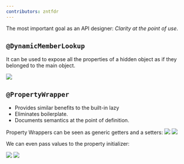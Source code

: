 ```yaml
---
contributors: zntfdr
---
```


The most important goal as an API designer: _Clarity at the point of use_.

## `@DynamicMemberLookup`

It can be used to expose all the properties of a hidden object as if they belonged to the main object.

![][dynImage]

## `@PropertyWrapper`

- Provides similar benefits to the built-in lazy
- Eliminates boilerplate.
- Documents semantics at the point of definition.

Property Wrappers can be seen as generic getters and a setters:
![][genImage]
![][typeImage]

We can even pass values to the property initializer:

![][valImage]
![][val2Image]


[dynImage]: ../../../images/notes/wwdc19/415/dyn.png
[genImage]: ../../../images/notes/wwdc19/415/gen.png
[typeImage]: ../../../images/notes/wwdc19/415/type.png
[valImage]: ../../../images/notes/wwdc19/415/val.png
[val2Image]: ../../../images/notes/wwdc19/415/val2.png
